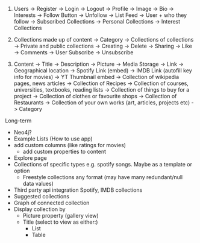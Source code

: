 1. Users
    -> Register
    -> Login
    -> Logout
    -> Profile
        -> Image
        -> Bio
        -> Interests
        -> Follow Button
            -> Unfollow
    -> List Feed
        -> User + who they follow
        -> Subscribed Collections
        -> Personal Collections
        -> Interest Collections
        

2. Collections made up of content
    -> Category
    -> Collections of collections
    -> Private and public collections
    -> Creating
    -> Delete
    -> Sharing
    -> Like
    -> Comments
    -> User Subscribe
        -> Unsubscribe

3. Content
    -> Title
    -> Description
    -> Picture -> Media Storage
    -> Link
    -> Geographical location
    -> Spotify Link (embed)
    -> IMDB Link (autofill key info for movies)
    -> YT Thumbnail embed
    -> Collection of wikipedia pages, news articles
    -> Collection of Recipes
    -> Collection of courses, universities, textbooks, reading lists
    -> Collection of things to buy for a project
    -> Collection of clothes or favourite shops
    -> Collection of Restaurants
    -> Collection of your own works (art, articles, projects etc)
    -> Category

Long-term
- Neo4j?
- Example Lists (How to use app)
- add custom columns (like ratings for movies)
    - add custom properties to content
- Explore page
- Collections of specific types e.g. spotify songs. Maybe as a template or option
    - Freestyle collections any format (may have many redundant/null data values)
- Third party api integration Spotify, IMDB collections
- Suggested collections
- Graph of connected collection
- Display collection by
    - Picture property (gallery view)
    - Title (select to view as either:)
        - List
        - Table